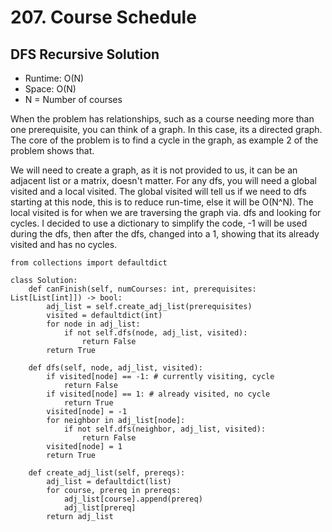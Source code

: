 # 207. Course Schedule

## DFS Recursive Solution
- Runtime: O(N)
- Space: O(N)
- N = Number of courses

When the problem has relationships, such as a course needing more than one prerequisite, you can think of a graph.
In this case, its a directed graph.
The core of the problem is to find a cycle in the graph, as example 2 of the problem shows that.

We will need to create a graph, as it is not provided to us, it can be an adjacent list or a matrix, doesn't matter.
For any dfs, you will need a global visited and a local visited.
The global visited will tell us if we need to dfs starting at this node, this is to reduce run-time, else it will be O(N^N).
The local visited is for when we are traversing the graph via. dfs and looking for cycles.
I decided to use a dictionary to simplify the code, -1 will be used during the dfs, then after the dfs, changed into a 1, showing that its already visited and has no cycles.

```
from collections import defaultdict

class Solution:
    def canFinish(self, numCourses: int, prerequisites: List[List[int]]) -> bool:
        adj_list = self.create_adj_list(prerequisites)
        visited = defaultdict(int)
        for node in adj_list:
            if not self.dfs(node, adj_list, visited):
                return False
        return True
        
    def dfs(self, node, adj_list, visited):
        if visited[node] == -1: # currently visiting, cycle
            return False
        if visited[node] == 1: # already visited, no cycle
            return True
        visited[node] = -1
        for neighbor in adj_list[node]:
            if not self.dfs(neighbor, adj_list, visited):
                return False
        visited[node] = 1
        return True
        
    def create_adj_list(self, prereqs):
        adj_list = defaultdict(list)
        for course, prereq in prereqs:
            adj_list[course].append(prereq)
            adj_list[prereq]
        return adj_list
```
